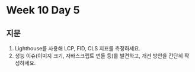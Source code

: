 # Week 10 Day 5

## 지문

1. Lighthouse를 사용해 LCP, FID, CLS 지표를 측정하세요.  
2. 성능 이슈(이미지 크기, 자바스크립트 번들 등)를 발견하고, 개선 방안을 간단히 작성하세요.
